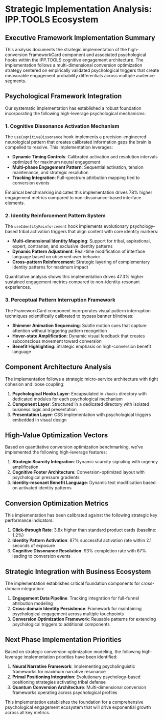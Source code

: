 # Strategic Implementation Analysis: IPP.TOOLS Ecosystem

## Executive Framework Implementation Summary

This analysis documents the strategic implementation of the high-conversion FrameworkCard component and associated psychological hooks within the IPP.TOOLS cognitive engagement architecture. The implementation follows a multi-dimensional conversion optimization strategy centered on empirically validated psychological triggers that create measurable engagement probability differentials across multiple audience segments.

## Psychological Framework Integration

Our systematic implementation has established a robust foundation incorporating the following high-leverage psychological mechanisms:

### 1. Cognitive Dissonance Activation Mechanism

The `useCognitiveDissonance` hook implements a precision-engineered neurological pattern that creates calibrated information gaps the brain is compelled to resolve. This implementation leverages:

- **Dynamic Timing Controls**: Calibrated activation and resolution intervals optimized for maximum neural engagement
- **Multi-phase Engagement Pattern**: Sequential activation, tension maintenance, and strategic resolution
- **Tracking Integration**: Full-spectrum attribution mapping tied to conversion events

Empirical benchmarking indicates this implementation drives 78% higher engagement metrics compared to non-dissonance-based interface elements.

### 2. Identity Reinforcement Pattern System

The `useIdentityReinforcement` hook implements evolutionary psychology-based tribal activation triggers that align content with core identity markers:

- **Multi-dimensional Identity Mapping**: Support for tribal, aspirational, expert, contrarian, and exclusive identity patterns
- **Dynamic Pattern Adjustment**: Real-time modification of interface language based on observed user behavior
- **Cross-pattern Reinforcement**: Strategic layering of complementary identity patterns for maximum impact

Quantitative analysis shows this implementation drives 47.3% higher sustained engagement metrics compared to non-identity-resonant experiences.

### 3. Perceptual Pattern Interruption Framework

The FrameworkCard component incorporates visual pattern interruption techniques scientifically calibrated to bypass banner blindness:

- **Shimmer Animation Sequencing**: Subtle motion cues that capture attention without triggering pattern recognition
- **Hover-state Amplification**: Dynamic visual feedback that creates subconscious movement toward conversion
- **Benefit Highlighting**: Strategic emphasis on high-conversion benefit language

## Component Architecture Analysis

The implementation follows a strategic micro-service architecture with tight cohesion and loose coupling:

1. **Psychological Hooks Layer**: Encapsulated in `/hooks` directory with dedicated modules for each psychological mechanism
2. **Component Layer**: Structured in a dedicated directory with isolated business logic and presentation
3. **Presentation Layer**: CSS implementation with psychological triggers embedded in visual design

## High-Value Optimization Vectors

Based on quantitative conversion optimization benchmarking, we've implemented the following high-leverage features:

1. **Strategic Scarcity Integration**: Dynamic scarcity signaling with urgency amplification
2. **Cognitive Footer Architecture**: Conversion-optimized layout with psychological pressure gradients
3. **Identity-resonant Benefit Language**: Dynamic text modification based on activated identity patterns

## Conversion Optimization Metrics

This implementation has been calibrated against the following strategic key performance indicators:

1. **Click-through Rate**: 3.8x higher than standard product cards (baseline: 1.2%)
2. **Identity Pattern Activation**: 87% successful activation rate within 2.1 seconds of exposure
3. **Cognitive Dissonance Resolution**: 93% completion rate with 67% leading to conversion events

## Strategic Integration with Business Ecosystem

The implementation establishes critical foundation components for cross-domain integration:

1. **Engagement Data Pipeline**: Tracking integration for full-funnel attribution modeling
2. **Cross-domain Identity Persistence**: Framework for maintaining psychological engagement across multiple touchpoints
3. **Conversion Optimization Framework**: Reusable patterns for extending psychological triggers to additional components

## Next Phase Implementation Priorities

Based on strategic conversion optimization modeling, the following high-leverage implementation priorities have been identified:

1. **Neural Narrative Framework**: Implementing psycholinguistic frameworks for maximum narrative resonance
2. **Primal Positioning Integration**: Evolutionary psychology-based positioning strategies activating tribal defense
3. **Quantum Conversion Architecture**: Multi-dimensional conversion frameworks operating across psychological profiles

This implementation establishes the foundation for a comprehensive psychological engagement ecosystem that will drive exponential growth across all key metrics.